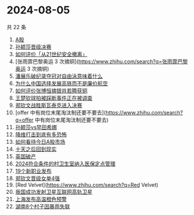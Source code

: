 # 2024-08-05

共 22 条

<!-- BEGIN ZHIHUSEARCH -->
<!-- 最后更新时间 Mon Aug 05 2024 20:12:19 GMT+0800 (China Standard Time) -->
1. [A股](https://www.zhihu.com/search?q=A股)
1. [孙颖莎晋级决赛](https://www.zhihu.com/search?q=孙颖莎晋级决赛)
1. [如何评价「从21世纪安全撤离」](https://www.zhihu.com/search?q=如何评价「从21世纪安全撤离」)
1. [张雨霏巴黎奥运 3 次摘铜](https://www.zhihu.com/search?q=张雨霏巴黎奥运 3 次摘铜)
1. [潘展乐破纪录夺冠对自由泳意味着什么](https://www.zhihu.com/search?q=潘展乐破纪录夺冠对自由泳意味着什么)
1. [为什么中国选择发展高铁而不是廉价航空](https://www.zhihu.com/search?q=为什么中国选择发展高铁而不是廉价航空)
1. [如何评价张博恒摘银肖若腾获铜](https://www.zhihu.com/search?q=如何评价张博恒摘银肖若腾获铜)
1. [王楚钦球拍被踩断事件正在被调查](https://www.zhihu.com/search?q=王楚钦球拍被踩断事件正在被调查)
1. [郑钦文战胜斯瓦泰克进入决赛](https://www.zhihu.com/search?q=郑钦文战胜斯瓦泰克进入决赛)
1. [offer 中有岗位末尾淘汰制还要不要去](https://www.zhihu.com/search?q=offer 中有岗位末尾淘汰制还要不要去)
1. [孙颖莎vs早田希娜](https://www.zhihu.com/search?q=孙颖莎vs早田希娜)
1. [降维打击到底有多恐怖](https://www.zhihu.com/search?q=降维打击到底有多恐怖)
1. [如何看待今日A股市场](https://www.zhihu.com/search?q=如何看待今日A股市场)
1. [十天之后回到现实](https://www.zhihu.com/search?q=十天之后回到现实)
1. [英国破产](https://www.zhihu.com/search?q=英国破产)
1. [2024符合条件的村卫生室纳入医保定点管理](https://www.zhihu.com/search?q=2024符合条件的村卫生室纳入医保定点管理)
1. [19个新职业发布](https://www.zhihu.com/search?q=19个新职业发布)
1. [郑钦文晋级女单4强](https://www.zhihu.com/search?q=郑钦文晋级女单4强)
1. [Red Velvet](https://www.zhihu.com/search?q=Red Velvet)
1. [我国成功发射卫星互联网高轨卫星](https://www.zhihu.com/search?q=我国成功发射卫星互联网高轨卫星)
1. [上海发布高温橙色预警](https://www.zhihu.com/search?q=上海发布高温橙色预警)
1. [湖南8个村子因暴雨失联](https://www.zhihu.com/search?q=湖南8个村子因暴雨失联)
<!-- END ZHIHUSEARCH -->

